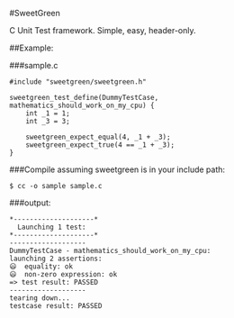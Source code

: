 #SweetGreen

C Unit Test framework. Simple, easy, header-only.

##Example:

###sample.c

    #include "sweetgreen/sweetgreen.h"
    
    sweetgreen_test_define(DummyTestCase, mathematics_should_work_on_my_cpu) {
    	int _1 = 1;
    	int _3 = 3;
    
    	sweetgreen_expect_equal(4, _1 + _3);
    	sweetgreen_expect_true(4 == _1 + _3);
    }

###Compile
assuming sweetgreen is in your include path:

    $ cc -o sample sample.c

###output:

    *--------------------*
      Launching 1 test:
    *--------------------*
    -------------------
    DummyTestCase - mathematics_should_work_on_my_cpu:
    launching 2 assertions:
    😃  equality: ok
    😃  non-zero expression: ok
    => ️test result: PASSED
    -------------------
    tearing down...
    testcase result: PASSED